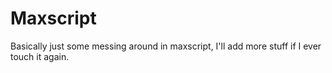 # Maxscript
Basically just some messing around in maxscript, I'll add more stuff if I ever touch it again.
